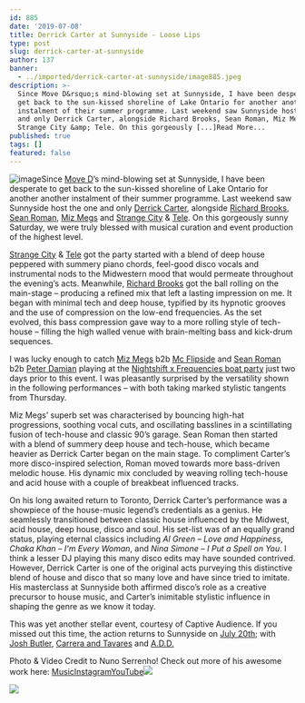 ```yaml
---
id: 885
date: '2019-07-08'
title: Derrick Carter at Sunnyside - Loose Lips
type: post
slug: derrick-carter-at-sunnyside
author: 137
banner:
  - ../imported/derrick-carter-at-sunnyside/image885.jpeg
description: >-
  Since Move D&rsquo;s mind-blowing set at Sunnyside, I have been desperate to
  get back to the sun-kissed shoreline of Lake Ontario for another another
  instalment of their summer programme. Last weekend saw Sunnyside host the one
  and only Derrick Carter, alongside Richard Brooks, Sean Roman, Miz Megs and
  Strange City &amp; Tele. On this gorgeously [...]Read More...
published: true
tags: []
featured: false
---
```

![image](../../imported/derrick-carter-at-sunnyside/image885.jpeg)Since [Move D](http://loose-lips.co.uk/blog/take-a-walk-on-the-sunnyside?fbclid=IwAR0Tdf2MeZUwtQ4U_hjLXRdu7C1xkTd4aXxmin68HkqBUfLHdqWg60m18U0)’s mind-blowing set at Sunnyside, I have been desperate to get back to the sun-kissed shoreline of Lake Ontario for another another instalment of their summer programme. Last weekend saw Sunnyside host the one and only [Derrick Carter](https://www.facebook.com/Derrick-Carter-8264478846/), alongside [Richard Brooks](https://www.facebook.com/BrooksChord/), [Sean Roman](https://www.facebook.com/sromanmusic/), [Miz Megs](https://www.facebook.com/djmizmegs/) and [Strange City](https://www.facebook.com/strangecitymusic) & [Tele](https://www.facebook.com/teledj1). On this gorgeously sunny Saturday, we were truly blessed with musical curation and event production of the highest level. 

[Strange City](https://www.facebook.com/strangecitymusic) & [Tele](https://www.facebook.com/teledj1) got the party started with a blend of deep house peppered with summery piano chords, feel-good disco vocals and instrumental nods to the Midwestern mood that would permeate throughout the evening’s acts. Meanwhile, [Richard Brooks](https://www.facebook.com/BrooksChord/) got the ball rolling on the main-stage – producing a refined mix that left a lasting impression on me. It began with minimal tech and deep house, typified by its hypnotic grooves and the use of compression on the low-end frequencies. As the set evolved, this bass compression gave way to a more rolling style of tech-house – filling the high walled venue with brain-melting bass and kick-drum sequences. 

I was lucky enough to catch [Miz Megs](https://www.facebook.com/djmizmegs/) b2b [Mc Flipside](https://www.facebook.com/mcflipside/) and [Sean Roman](https://www.facebook.com/sromanmusic/) b2b [Peter Damian](https://www.facebook.com/peterdamianmusic/) playing at the [Nightshift x Frequencies boat party](http://loose-lips.co.uk/blog/night-shift-x-frequencies-charity-cruise) just two days prior to this event. I was pleasantly surprised by the versatility shown in the following performances – with both taking marked stylistic tangents from Thursday. 

Miz Megs’ superb set was characterised by bouncing high-hat progressions, soothing vocal cuts, and oscillating basslines in a scintillating fusion of tech-house and classic 90’s garage. Sean Roman then started with a blend of summery deep house and tech-house, which became heavier as Derrick Carter began on the main stage. To compliment Carter’s more disco-inspired selection, Roman moved towards more bass-driven melodic house. His dynamic mix concluded by weaving rolling tech-house and acid house with a couple of breakbeat influenced tracks. 

On his long awaited return to Toronto, Derrick Carter’s performance was a showpiece of the house-music legend’s credentials as a genius. He seamlessly transitioned between classic house influenced by the Midwest, acid house, deep house, disco and soul. His set-list was of an equally grand status, playing eternal classics including _Al Green – Love and Happiness_, _Chaka Khan – I'm Every Woman_, and _Nina Simone – I Put a Spell on You_. I think a lesser DJ playing this many disco edits may have sounded contrived. However, Derrick Carter is one of the original acts purveying this distinctive blend of house and disco that so many love and have since tried to imitate. His masterclass at Sunnyside both affirmed disco’s role as a creative precursor to house music, and Carter’s inimitable stylistic influence in shaping the genre as we know it today. 

This was yet another stellar event, courtesy of Captive Audience. If you missed out this time, the action returns to Sunnyside on [July 20th](https://www.facebook.com/events/2339886996098305/); with [Josh Butler](https://www.facebook.com/joshbutlermusic/), [Carrera and Tavares](https://www.facebook.com/djcarerraandtavares/) and [A.D.D.](https://www.facebook.com/A.D.D.toronto/) 

Photo & Video Credit to Nuno Serrenho! Check out more of his awesome work here: [Music](https://hearthis.at/nuner/?fbclid=IwAR1Fb6r9yoN1rZM8wo_jBQayk0IRx_cDKspqiZmFD4TsRHhDcr3A3EuGhTY)[Instagram](https://www.instagram.com/nuniverse/?fbclid=IwAR0pyczqXSHKyBvRO7TSxWqv8joiFoteWX1krw6x6JeGL5RXcO0ZRSXyEbI)[YouTube](https://www.youtube.com/playlist?list=PLwmEwQixQ2_rv1hhbMX0oOL8LFX_Ogzyb&fbclid=IwAR3tzmceaNZdQgxw9MoUIbfaUi5EFGyAPwyGAbGqTp8Zt2s9fRq_riYbRLc)![](/wp-content/uploads/live/img/wysiwyg/5d225eac6c546.jpg)

![](/wp-content/uploads/live/img/wysiwyg/5d225ec49f0f4.jpg)